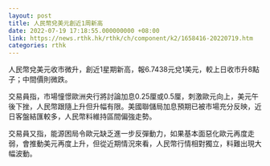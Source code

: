 ```yaml
---
layout: post
title: 人民幣兌美元創近1周新高
date: 2022-07-19 17:18:55.000000000 +08:00
link: https://news.rthk.hk/rthk/ch/component/k2/1658416-20220719.htm
categories: rthk
---
```


人民幣兌美元收市微升，創近1星期新高，報6.7438元兌1美元，較上日收市升8點子；中間價則微跌。

交易員指，市場憧憬歐洲央行將討論加息0.25厘或0.5厘，刺激歐元向上，美元午後下挫，人民幣跟隨上升但升幅有限。美國聯儲局加息預期已被市場充分反映，近日客盤結匯較多，人民幣料維持區間偏強走勢。

交易員又指，能源困局令歐元缺乏進一步反彈動力，如果基本面惡化歐元再度走弱，會推動美元再度上升，但從近期情況來看，人民幣行情相對獨立，料難出現大幅波動。
